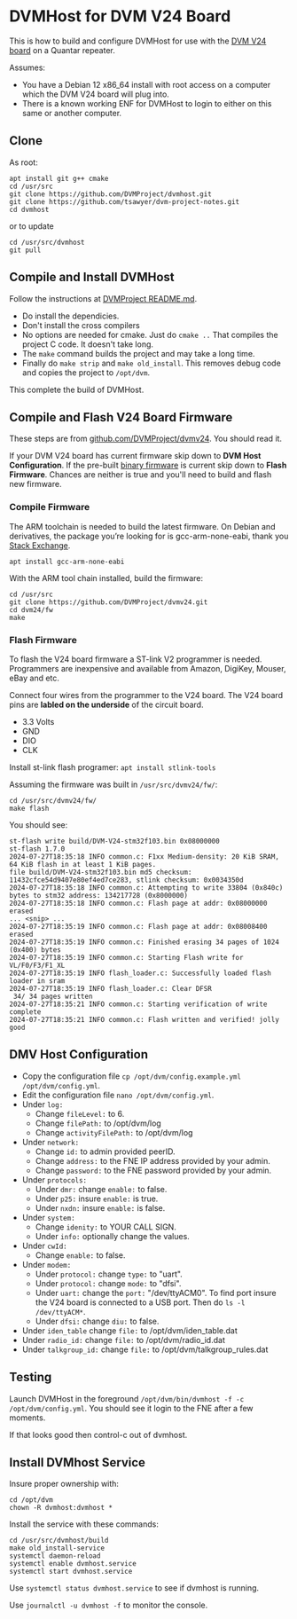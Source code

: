 # DVMHost for DVM V24 Board 

This is how to build and configure DVMHost for use with the [DVM V24 board](https://store.w3axl.com/products/dvm-v24-usb-converter-for-v24-equipment) on a Quantar repeater.

Assumes:
* You have a Debian 12 x86_64 install with root access on a computer which the DVM V24 board will plug into. 
* There is a known working ENF for DVMHost to login to either on this same or another computer. 

## Clone

As root:

```
apt install git g++ cmake
cd /usr/src
git clone https://github.com/DVMProject/dvmhost.git
git clone https://github.com/tsawyer/dvm-project-notes.git
cd dvmhost
```

or to update

```
cd /usr/src/dvmhost
git pull
```

## Compile and Install DVMHost

Follow the instructions at [DVMProject README.md](https://github.com/DVMProject/dvmhost/blob/master/README.md).

* Do install the dependicies.
* Don't install the cross compilers
* No options are needed for cmake. Just do `cmake ..` That compiles the project C code. It doesn't take long.
* The `make` command builds the project and may take a long time.
* Finally do `make strip` and `make old_install`. This removes debug code and copies the project to `/opt/dvm`.

This complete the build of DVMHost.

## Compile and Flash V24 Board Firmware

These steps are from [github.com/DVMProject/dvmv24](https://github.com/DVMProject/dvmv24). You should read it.

If your DVM V24 board has current firmware skip down to **DVM Host Configuration**.
If the pre-built [binary firmware](https://github.com/DVMProject/dvmv24/releases) is current skip down to **Flash Firmware**.
Chances are neither is true and you'll need to build and flash new firmware.

### Compile Firmware
The ARM toolchain is needed to build the latest firmware. On Debian and derivatives, 
the package you’re looking for is gcc-arm-none-eabi, thank you [Stack Exchange](https://unix.stackexchange.com/questions/377345/installing-arm-none-eabi-gcc).

```
apt install gcc-arm-none-eabi
```

With the ARM tool chain installed, build the firmware:

```
cd /usr/src
git clone https://github.com/DVMProject/dvmv24.git
cd dvm24/fw
make
```



### Flash Firmware

To flash the V24 board firmware a ST-link V2 programmer is needed. Programmers are inexpensive and available from Amazon, DigiKey, Mouser, eBay and etc. 

Connect four wires from the programmer to the V24 board. The V24 board pins are **labled on the underside** of the circuit board. 
 * 3.3 Volts
 * GND
 * DIO
 * CLK

Install st-link flash programer: `apt install stlink-tools`

Assuming the firmware was built in `/usr/src/dvmv24/fw/`: 

```
cd /usr/src/dvmv24/fw/
make flash
```

You should see:

```
st-flash write build/DVM-V24-stm32f103.bin 0x08000000
st-flash 1.7.0
2024-07-27T18:35:18 INFO common.c: F1xx Medium-density: 20 KiB SRAM, 64 KiB flash in at least 1 KiB pages.
file build/DVM-V24-stm32f103.bin md5 checksum: 11432cfce54d9407e80ef4ed7ce283, stlink checksum: 0x0034350d
2024-07-27T18:35:18 INFO common.c: Attempting to write 33804 (0x840c) bytes to stm32 address: 134217728 (0x8000000)
2024-07-27T18:35:18 INFO common.c: Flash page at addr: 0x08000000 erased
... <snip> ...
2024-07-27T18:35:19 INFO common.c: Flash page at addr: 0x08008400 erased
2024-07-27T18:35:19 INFO common.c: Finished erasing 34 pages of 1024 (0x400) bytes
2024-07-27T18:35:19 INFO common.c: Starting Flash write for VL/F0/F3/F1_XL
2024-07-27T18:35:19 INFO flash_loader.c: Successfully loaded flash loader in sram
2024-07-27T18:35:19 INFO flash_loader.c: Clear DFSR
 34/ 34 pages written
2024-07-27T18:35:21 INFO common.c: Starting verification of write complete
2024-07-27T18:35:21 INFO common.c: Flash written and verified! jolly good
```

## DMV Host Configuration

* Copy the configuration file `cp /opt/dvm/config.example.yml /opt/dvm/config.yml`.
* Edit the configuration file `nano /opt/dvm/config.yml`.
* Under `log:`
  * Change `fileLevel:` to 6.
  * Change `filePath:` to /opt/dvm/log
  * Change `activityFilePath:` to /opt/dvm/log
* Under `network:`
  * Change `id:` to admin provided peerID.
  * Change `address:` to the FNE IP address provided by your admin.
  * Change `password:` to the FNE password provided by your admin.
* Under `protocols:`
  * Under `dmr:` change `enable:` to false.
  * Under `p25:` insure `enable:` is true.
  * Under `nxdn:` insure `enable:` is false.
* Under `system:`
  * Change `idenity:` to YOUR CALL SIGN.
  * Under `info:` optionally change the values.
* Under `cwId:`
  * Change `enable:` to false.
* Under `modem:`
  * Under `protocol:` change `type:` to "uart".
  * Under `protocol:` change `mode:` to "dfsi".
  * Under `uart:` change the `port:` "/dev/ttyACM0". To find port insure the V24 board is connected to a USB port. Then do `ls -l /dev/ttyACM*`. 
  * Under `dfsi:` change `diu:` to false.
* Under `iden_table` change `file:` to /opt/dvm/iden_table.dat
* Under `radio_id:` change `file:` to /opt/dvm/radio_id.dat
* Under `talkgroup_id:` change `file:` to /opt/dvm/talkgroup_rules.dat

## Testing

Launch DVMHost in the foreground `/opt/dvm/bin/dvmhost -f -c /opt/dvm/config.yml`. You should see it login to the FNE after a few moments.

If that looks good then control-c out of dvmhost.

## Install DVMhost Service

Insure proper ownership with:

```
cd /opt/dvm
chown -R dvmhost:dvmhost *
```

Install the service with these commands:

```
cd /usr/src/dvmhost/build
make old_install-service
systemctl daemon-reload
systemctl enable dvmhost.service
systemctl start dvmhost.service
```
Use `systemctl status dvmhost.service` to see if dvmhost is running.

Use `journalctl -u dvmhost -f` to monitor the console. 
